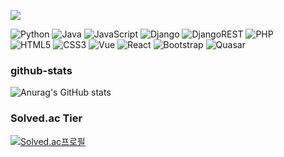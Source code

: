 
  
 

  
<!-- <div align="center">
  
![brightgreen](https://img.shields.io/badge/-brightgreen-brightgreen)
![green](https://img.shields.io/badge/-green-green)
![yellowgreen](https://img.shields.io/badge/-yellowgreen-yellowgreen)
![yellow](https://img.shields.io/badge/-yellow-yellow)![orange](https://img.shields.io/badge/-orange-orange)
  
<tr>
  
![red](https://img.shields.io/badge/-red-red)![blue](https://img.shields.io/badge/-blue-blue)
![lightgrey](https://img.shields.io/badge/-lightgrey-lightgrey)
![success](https://img.shields.io/badge/-success-success)
![important](https://img.shields.io/badge/-important-important)
  
<tr>
  
![critical](https://img.shields.io/badge/-critical-critical)![informational](https://img.shields.io/badge/-informational-informational)
  
![inactive](https://img.shields.io/badge/-inactive-inactive)
![blueviolet](https://img.shields.io/badge/-blueviolet-blueviolet)![ff69b4](https://img.shields.io/badge/-ff69b4-ff69b4)![9cf](https://img.shields.io/badge/-9cf-9cf)

</div> -->




  

  
<a href="https://hits.seeyoufarm.com"><img src="https://hits.seeyoufarm.com/api/count/incr/badge.svg?url=https%3A%2F%2Fgithub.com%2Fdjs02027%2F&count_bg=%23168BE5&title_bg=%23555555&icon=&icon_color=%23E7E7E7&title=hits&edge_flat=false"/></a>


  

![Python](https://img.shields.io/badge/python-3670A0?style=flat&logo=python&logoColor=ffdd54) 
![Java](https://img.shields.io/badge/java-%23ED8B00.svg?style=flat&logo=java&logoColor=white)
![JavaScript](https://img.shields.io/badge/javascript-%23323330.svg?style=flat&logo=javascript&logoColor=%23F7DF1E)
![Django](https://img.shields.io/badge/django-%23092E20.svg?style=flat&logo=django&logoColor=white)
![DjangoREST](https://img.shields.io/badge/DJANGO-REST-ff1709?style=flat&logo=django&logoColor=white&color=ff1709&labelColor=gray)
![PHP](https://img.shields.io/badge/php-%23777BB4.svg?style=flat&logo=php&logoColor=white)
<br>
![HTML5](https://img.shields.io/badge/html5-%23E34F26.svg?style=flat&logo=html5&logoColor=white)
![CSS3](https://img.shields.io/badge/css3-%231572B6.svg?style=flat&logo=css3&logoColor=white)
![Vue](https://img.shields.io/badge/Vue.js-4FC08D.svg?style=flat&logo=Vue.js&logoColor=white)
![React](https://img.shields.io/badge/react-61DAFB.svg?style=flat&logo=quasar&logoColor=white)
![Bootstrap](https://img.shields.io/badge/bootstrap-%23563D7C.svg?style=flat&logo=bootstrap&logoColor=white)
![Quasar](https://img.shields.io/badge/quasar-4695EB.svg?style=flat&logo=quasar&logoColor=white)


  

<h3>github-stats</h3>  
  
![Anurag's GitHub stats](https://github-readme-stats.vercel.app/api?username=djs02027)
  
  
<h3>Solved.ac Tier</h3> 
  
[![Solved.ac프로필](http://mazassumnida.wtf/api/v2/generate_badge?boj=dbstnr2146)](https://solved.ac/dbstnr2146)  
  


<!--
**djs02027/djs02027** is a ✨ _special_ ✨ repository because its `README.md` (this file) appears on your GitHub profile.

Here are some ideas to get you started:

- 🔭 I’m currently working on ...
- 🌱 I’m currently learning ...
- 👯 I’m looking to collaborate on ...
- 🤔 I’m looking for help with ...
- 💬 Ask me about ...
- 📫 How to reach me: ...
- 😄 Pronouns: ...
- ⚡ Fun fact: ...
-->
